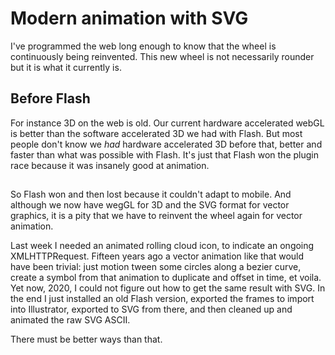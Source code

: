 <!--
  slug: animating-svg
  date: 2020-04-30
  modified: 2020-04-30
  type: post
  header: boxbox.jpg
  category: SVG
  tag: animation
-->

# Modern animation with SVG

I've programmed the web long enough to know that the wheel is continuously being reinvented. This new wheel is not necessarily rounder but it is what it currently is.

## Before Flash

For instance 3D on the web is old. Our current hardware accelerated webGL is better than the software accelerated 3D we had with Flash. But most people don't know we *had* hardware accelerated 3D before that, better and faster than what was possible with Flash. It's just that Flash won the plugin race because it was insanely good at animation.

## 

So Flash won and then lost because it couldn't adapt to mobile. And although we now have wegGL for 3D and the SVG format for vector graphics, it is a pity that we have to reinvent the wheel again for vector animation.

Last week I needed an animated rolling cloud icon, to indicate an ongoing XMLHTTPRequest. Fifteen years ago a vector animation like that would have been trivial: just motion tween some circles along a bezier curve, create a symbol from that animation to duplicate and offset in time, et voila.
Yet now, 2020, I could not figure out how to get the same result with SVG.
In the end I just installed an old Flash version, exported the frames to import into Illustrator, exported to SVG from there, and then cleaned up and animated the raw SVG ASCII.

There must be better ways than that.
